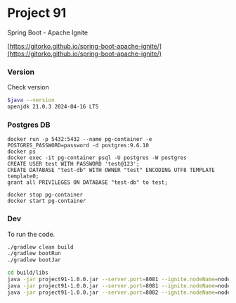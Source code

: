 # Project 91

Spring Boot - Apache Ignite

[https://gitorko.github.io/spring-boot-apache-ignite/](https://gitorko.github.io/spring-boot-apache-ignite/)

### Version

Check version

```bash
$java --version
openjdk 21.0.3 2024-04-16 LTS
```

### Postgres DB

```
docker run -p 5432:5432 --name pg-container -e POSTGRES_PASSWORD=password -d postgres:9.6.10
docker ps
docker exec -it pg-container psql -U postgres -W postgres
CREATE USER test WITH PASSWORD 'test@123';
CREATE DATABASE "test-db" WITH OWNER "test" ENCODING UTF8 TEMPLATE template0;
grant all PRIVILEGES ON DATABASE "test-db" to test;

docker stop pg-container
docker start pg-container
```

### Dev

To run the code.

```bash
./gradlew clean build
./gradlew bootRun
./gradlew bootJar

cd build/libs
java -jar project91-1.0.0.jar --server.port=8081 --ignite.nodeName=node1
java -jar project91-1.0.0.jar --server.port=8081 --ignite.nodeName=node2
java -jar project91-1.0.0.jar --server.port=8082 --ignite.nodeName=node3
```
